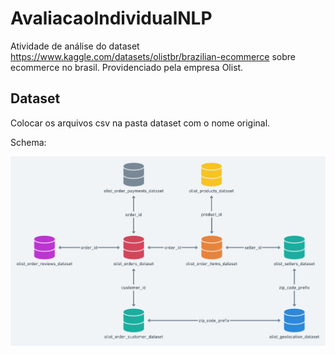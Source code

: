 # AvaliacaoIndividualNLP
Atividade de análise do dataset https://www.kaggle.com/datasets/olistbr/brazilian-ecommerce sobre ecommerce no brasil. Providenciado pela empresa Olist.

## Dataset

Colocar os arquivos csv na pasta dataset com o nome original.

Schema:

![](dataset_info.png)
